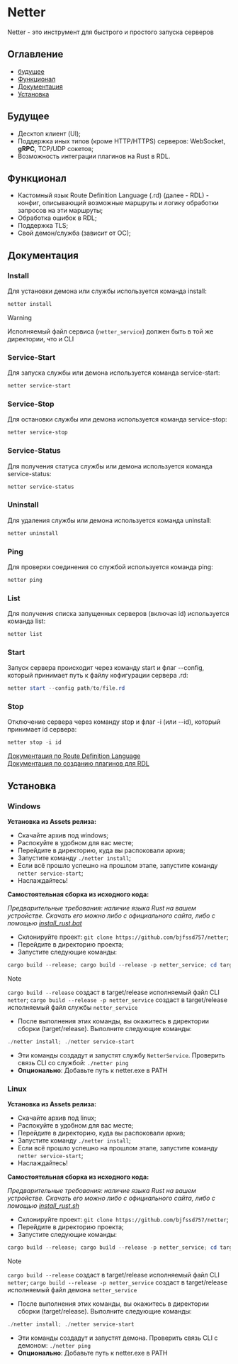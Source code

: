 # Netter

Netter - это инструмент для быстрого и простого запуска серверов

## Оглавление

* [будущее](#будущее)
* [Функционал](#функционал)
* [Документация](#документация)
* [Установка](#установка)

## Будущее

* Десктоп клиент (UI);
* Поддержка иных типов (кроме HTTP/HTTPS) серверов: WebSocket, **gRPC**, TCP/UDP сокетов;
* Возможность интеграции плагинов на Rust в RDL.

## Функционал

* Кастомный язык Route Definition Language (.rd) (далее - RDL) - конфиг, описывающий возможные маршруты и логику обработки запросов на эти маршруты;
* Обработка ошибок в RDL;
* Поддержка TLS;
* Свой демон/служба (зависит от ОС);

## Документация

### Install

Для установки демона или службы используется команда install:

```powershell
netter install
```

> [!WARNING]
> Исполняемый файл сервиса (`netter_service`) должен быть в той же директории, что и CLI

### Service-Start

Для запуска службы или демона используется команда service-start:

```powershell
netter service-start
```

### Service-Stop

Для остановки службы или демона используется команда service-stop:

```powershell
netter service-stop
```

### Service-Status

Для получения статуса службы или демона используется команда service-status:

```powershell
netter service-status
```

### Uninstall

Для удаления службы или демона используется команда uninstall:

```powershell
netter uninstall
```

### Ping

Для проверки соединения со службой используется команда ping:

```powershell
netter ping
```

### List

Для получения списка запущенных серверов (включая id) используется команда list:

```powershell
netter list
```

### Start

Запуск сервера происходит через команду start и флаг --config, который принимает путь к файлу кофигурации сервера .rd:

```powershell
netter start --config path/to/file.rd
```

### Stop

Отключение сервера через команду stop и флаг -i (или --id), который принимает id сервера:

```powershell
netter stop -i id
```

[Документация по Route Definition Language](RDL_DOCUMENTATION_ru.md)\
[Документация по созданию плагинов для RDL](PLUGINS_DOCUMENTATION_ru.md)

## Установка

### Windows

**Установка из Assets релиза:**

* Скачайте архив под windows;
* Распокуйте в удобном для вас месте;
* Перейдите в директорию, куда вы распоковали архив;
* Запустите команду `./netter install`;
* Если всё прошло успешно на прошлом этапе, запустите команду `netter service-start`;
* Наслаждайтесь!

**Самостоятельная сборка из исходного кода:**

*Предварительные требования: наличие языка Rust на вашем устройстве. Скачать его можно либо с официального сайта, либо с помощью [install_rust.bat](install_rust.bat)*

* Склонируйте проект: `git clone https://github.com/bjfssd757/netter`;
* Перейдите в директорию проекта;
* Запустите следующие команды:

```powershell
cargo build --release; cargo build --release -p netter_service; cd target/release
```

> [!NOTE]
> `cargo build --release` создаст в target/release исполняемый файл CLI `netter`;
> `cargo build --release -p netter_service` создаст в target/release исполняемый файл службы `netter_service`

* После выполнения этих команды, вы окажитесь в директории сборки (target/release). Выполните следующие команды:

```powershell
./netter install; ./netter service-start
```

* Эти команды создадут и запустят службу `NetterService`. Проверить связь CLI со службой: `./netter ping`
* **Опционально**: Добавьте путь к netter.exe в PATH

### Linux

**Установка из Assets релиза:**

* Скачайте архив под linux;
* Распокуйте в удобном для вас месте;
* Перейдите в директорию, куда вы распоковали архив;
* Запустите команду `./netter install`;
* Если всё прошло успешно на прошлом этапе, запустите команду `netter service-start`;
* Наслаждайтесь!

**Самостоятельная сборка из исходного кода:**

*Предварительные требования: наличие языка Rust на вашем устройстве. Скачать его можно либо с официального сайта, либо с помощью [install_rust.sh](install_rust.sh)*

* Склонируйте проект: `git clone https://github.com/bjfssd757/netter`;
* Перейдите в директорию проекта;
* Запустите следующие команды:

```powershell
cargo build --release; cargo build --release -p netter_service; cd target/release
```

> [!NOTE]
> `cargo build --release` создаст в target/release исполняемый файл CLI `netter`;
> `cargo build --release -p netter_service` создаст в target/release исполняемый файл демона `netter_service`

* После выполнения этих команды, вы окажитесь в директории сборки (target/release). Выполните следующие команды:

```powershell
./netter install; ./netter service-start
```

* Эти команды создадут и запустят демона. Проверить связь CLI с демоном: `./netter ping`
* **Опционально**: Добавьте путь к netter.exe в PATH
